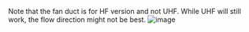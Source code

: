 Note that the fan duct is for HF version and not UHF. While UHF will still work, the flow direction might not be best.
![image](https://user-images.githubusercontent.com/37383368/148422610-342931b3-d13c-4833-bde9-06adcefdf807.png)
